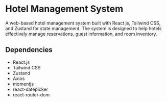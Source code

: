 # Hotel Management System

A web-based hotel management system built with React.js, Tailwind CSS, and Zustand for state management. The system is designed to help hotels effectively manage reservations, guest information, and room inventory.

## Dependencies

- React.js
- Tailwind CSS
- Zustand
- Axios
- momentjs
- react-datepicker
- react-router-dom
